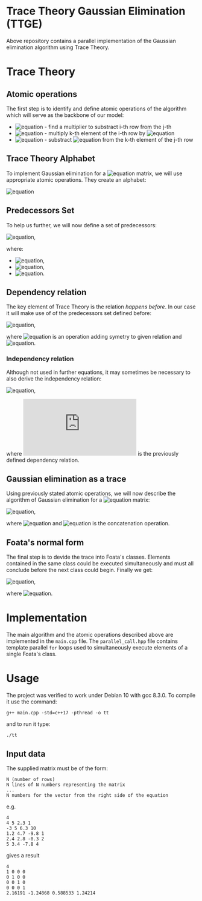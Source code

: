 # Trace Theory Gaussian Elimination (TTGE)
Above repository contains a parallel implementation of the Gaussian elimination algorithm using Trace Theory.

# Trace Theory
## Atomic operations
The first step is to identify and define atomic operations of the algorithm which will serve as the backbone of our model:
* ![equation](http://latex.codecogs.com/gif.latex?A_{i,j}) - find a multiplier to substract i-th row from the j-th
* ![equation](http://latex.codecogs.com/gif.latex?B_{i,j,k}) - multiply k-th element of the i-th row by ![equation](http://latex.codecogs.com/gif.latex?A_{i,j})
* ![equation](http://latex.codecogs.com/gif.latex?C_{i,j,k}) - substract ![equation](http://latex.codecogs.com/gif.latex?B_{i,j,k}) from the k-th element of the j-th row

## Trace Theory Alphabet
To implement Gaussian elimination for a ![equation](http://latex.codecogs.com/gif.latex?N\times%20N) matrix, we will use appropriate atomic operations. They create an alphabet:

![equation](http://latex.codecogs.com/gif.latex?\Sigma%3D%20\\{A_{i,j},%20B_{i,j,k},%20C_{i,j,k}%20\\}%20\quad%20\underset{1%20\leq%20i%20%3C%20N}{\forall}%20\\;%20\underset{i%20%3C%20j%20\leq%20N}{\forall}%20\\;%20\underset{i%20\leq%20k%20\leq%20N+1}{\forall})

## Predecessors Set
To help us further, we will now define a set of predecessors:

![equation](http://latex.codecogs.com/gif.latex?\Lambda%3D\Lambda_1\cup\Lambda_2\cup\Lambda_3),

where:
* ![equation](http://latex.codecogs.com/gif.latex?\Lambda_1%3D\\{%20(A_{i,j},%20B_{i,j,k}),%20(B_{i,j,k},%20C_{i,j,k})%20\\}%20\quad%20\underset{1%20\leq%20i%20%3C%20N}{\forall}%20\\;%20\underset{i%20%3C%20j%20\leq%20N}{\forall}%20\\;%20\underset{i%20\leq%20k%20\leq%20N+1}{\forall}),
* ![equation](http://latex.codecogs.com/gif.latex?\Lambda_2%3D\\{%20(C_{i-1,i,i},%20A_{i,j}),%20(C_{i-1,j,i},%20A_{i,j})%20\\}%20\quad%20\underset{2%20\leq%20i%20%3C%20N}{\forall}%20\\;%20\underset{i%20%3C%20j%20\leq%20N}{\forall}),
* ![equation](http://latex.codecogs.com/gif.latex?\Lambda_3%3D\\{%20(C_{i-1,i,k},%20B_{i,j,k}),%20(C_{i-1,j,k},%20C_{i,j,k})%20\\}%20\quad%20\underset{2%20\leq%20i%20%3C%20N}{\forall}%20\\;%20\underset{i%20%3C%20j%20\leq%20N}{\forall}%20\\;%20\underset{i%20%3C%20k%20\leq%20N+1}{\forall}).

## Dependency relation
The key element of Trace Theory is the relation *happens before*. In our case it will make use of of the predecessors set defined before:

![equation](http://latex.codecogs.com/gif.latex?D%3Dsym\\{\Lambda^+\\}\cup%20I_\Sigma),

where ![equation](http://latex.codecogs.com/gif.latex?sym\\{\cdot\\}) is an operation adding symetry to given relation and ![equation](http://latex.codecogs.com/gif.latex?I_\Sigma%3D\\{(a,a)%20\\;%20|%20\\;%20a%20\in%20\Sigma%20\\}).

### Independency relation
Although not used in further equations, it may sometimes be necessary to also derive the independency relation:

![equation](http://latex.codecogs.com/gif.latex?I%3D\Sigma^2%20-%20D),

where ![equation](http://latex.codecogs.com/gif.latex?D) is the previously defined dependency relation.

## Gaussian elimination as a trace
Using previously stated atomic operations, we will now describe the algorithm of Gaussian elimination for a ![equation](http://latex.codecogs.com/gif.latex?N\times%20N) matrix:

![equation](http://latex.codecogs.com/gif.latex?t%3Dt_1\circ%20t_2%20\circ%20\dots%20\circ%20t_{N-1}),

where ![equation](http://latex.codecogs.com/gif.latex?t_i%3D\langle%20A_{i,j},%20B_{i,j,k},%20C_{i,j,k}%20\rangle%20\quad%20\underset{i%20%3C%20j%20\leq%20N}{\forall}%20\\;%20\underset{i%20\leq%20k%20\leq%20N+1}{\forall}) and ![equation](http://latex.codecogs.com/gif.latex?\langle%20\\,%20\circ%20\\,%20\rangle) is the concatenation operation.

## Foata's normal form
The final step is to devide the trace into Foata's classes. Elements contained in the same class could be executed simultaneously and must all conclude before the next class could begin. Finally we get:

![equation](http://latex.codecogs.com/gif.latex?FNF%3DFNF_1%20\\;%20FNF_2%20\\;%20\dots%20\\;%20FNF_{N-1}),

where ![equation](http://latex.codecogs.com/gif.latex?FNF_i%3D[A_{i,j}]%20\\;%20[B_{i,j,k}]%20\\;%20[C_{i,j,k}]%20\\;%20\underset{i%20%3C%20j%20\leq%20N}{\forall}%20\\;%20\underset{i%20\leq%20k%20\leq%20N+1}{\forall}).

# Implementation
The main algorithm and the atomic operations described above are implemented in the `main.cpp` file. The `parallel_call.hpp` file contains template parallel `for` loops used to simultaneously execute elements of a single Foata's class.

# Usage
The project was verified to work under Debian 10 with gcc 8.3.0. To compile it use the command:
```
g++ main.cpp -std=c++17 -pthread -o tt
```
and to run it type:
```
./tt
```
## Input data
The supplied matrix must be of the form:
```
N (number of rows)
N lines of N numbers representing the matrix
...
N numbers for the vector from the right side of the equation
```
e.g.
```
4
4 5 2.3 1
-3 5 6.3 10
1.2 4.7 -9.8 1
2.4 2.8 -0.3 2
5 3.4 -7.8 4
```
gives a result
```
4
1 0 0 0
0 1 0 0
0 0 1 0
0 0 0 1
2.16191 -1.24868 0.588533 1.24214
```

